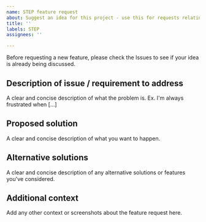 ```yaml
---
name: STEP feature request
about: Suggest an idea for this project - use this for requests relating to STEP design
title: ''
labels: STEP
assignees: ''

---
```


Before requesting a new feature, please check the Issues to see if your idea is already being discussed.

## Description of issue / requirement to address

A clear and concise description of what the problem is. Ex. I'm always frustrated when [...]

## Proposed solution

A clear and concise description of what you want to happen.

## Alternative solutions

A clear and concise description of any alternative solutions or features you've considered.

## Additional context

Add any other context or screenshots about the feature request here.
